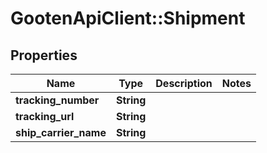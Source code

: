 # GootenApiClient::Shipment

## Properties
Name | Type | Description | Notes
------------ | ------------- | ------------- | -------------
**tracking_number** | **String** |  | 
**tracking_url** | **String** |  | 
**ship_carrier_name** | **String** |  | 



